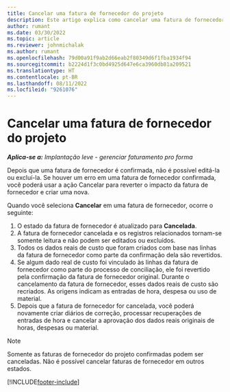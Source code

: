```yaml
---
title: Cancelar uma fatura de fornecedor do projeto
description: Este artigo explica como cancelar uma fatura de fornecedor do projeto no Microsoft Dynamics 365 Project Operations e o impacto financeiro desse cancelamento.
author: rumant
ms.date: 03/30/2022
ms.topic: article
ms.reviewer: johnmichalak
ms.author: rumant
ms.openlocfilehash: 79d00a91f9ab2d66eab2f80349d6f1fba1934f94
ms.sourcegitcommit: b2224d1f3c0bd4925d647e6ca3960db81a209521
ms.translationtype: HT
ms.contentlocale: pt-BR
ms.lasthandoff: 08/11/2022
ms.locfileid: "9261076"
---
```

# <a name="cancel-a-project-vendor-invoice"></a>Cancelar uma fatura de fornecedor do projeto

_**Aplica-se a:** Implantação leve - gerenciar faturamento pro forma_

Depois que uma fatura de fornecedor é confirmada, não é possível editá-la ou excluí-la. Se houver um erro em uma fatura de fornecedor confirmada, você poderá usar a ação Cancelar para reverter o impacto da fatura de fornecedor e criar uma nova.

Quando você seleciona **Cancelar** em uma fatura de fornecedor, ocorre o seguinte:

1. O estado da fatura de fornecedor é atualizado para **Cancelada**.
2. A fatura de fornecedor cancelada e os registros relacionados tornam-se somente leitura e não podem ser editados ou excluídos.
3. Todos os dados reais de custo que foram criados com base nas linhas da fatura de fornecedor como parte da confirmação dela são revertidos.
4. Se algum dado real de custo foi vinculado às linhas da fatura de fornecedor como parte do processo de conciliação, ele foi revertido pela confirmação da fatura de fornecedor original. Durante o cancelamento da fatura de fornecedor, esses dados reais de custo são recriados. As origens indicam as entradas de hora, despesa ou uso de material.
5. Depois que a fatura de fornecedor for cancelada, você poderá novamente criar diários de correção, processar recuperações de entradas de hora e cancelar a aprovação dos dados reais originais de horas, despesas ou material.

> [!NOTE]
> Somente as faturas de fornecedor do projeto confirmadas podem ser canceladas. Não é possível cancelar faturas de fornecedor em outros estados.

[!INCLUDE[footer-include](../../includes/footer-banner.md)]
